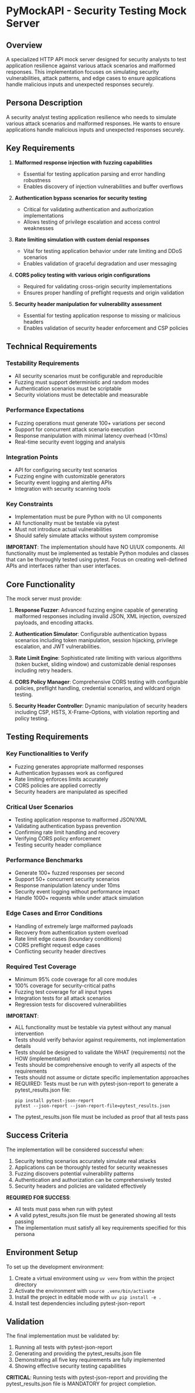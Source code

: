 # PyMockAPI - Security Testing Mock Server

## Overview
A specialized HTTP API mock server designed for security analysts to test application resilience against various attack scenarios and malformed responses. This implementation focuses on simulating security vulnerabilities, attack patterns, and edge cases to ensure applications handle malicious inputs and unexpected responses securely.

## Persona Description
A security analyst testing application resilience who needs to simulate various attack scenarios and malformed responses. He wants to ensure applications handle malicious inputs and unexpected responses securely.

## Key Requirements

1. **Malformed response injection with fuzzing capabilities**
   - Essential for testing application parsing and error handling robustness
   - Enables discovery of injection vulnerabilities and buffer overflows

2. **Authentication bypass scenarios for security testing**
   - Critical for validating authentication and authorization implementations
   - Allows testing of privilege escalation and access control weaknesses

3. **Rate limiting simulation with custom denial responses**
   - Vital for testing application behavior under rate limiting and DDoS scenarios
   - Enables validation of graceful degradation and user messaging

4. **CORS policy testing with various origin configurations**
   - Required for validating cross-origin security implementations
   - Ensures proper handling of preflight requests and origin validation

5. **Security header manipulation for vulnerability assessment**
   - Essential for testing application response to missing or malicious headers
   - Enables validation of security header enforcement and CSP policies

## Technical Requirements

### Testability Requirements
- All security scenarios must be configurable and reproducible
- Fuzzing must support deterministic and random modes
- Authentication scenarios must be scriptable
- Security violations must be detectable and measurable

### Performance Expectations
- Fuzzing operations must generate 100+ variations per second
- Support for concurrent attack scenario execution
- Response manipulation with minimal latency overhead (<10ms)
- Real-time security event logging and analysis

### Integration Points
- API for configuring security test scenarios
- Fuzzing engine with customizable generators
- Security event logging and alerting APIs
- Integration with security scanning tools

### Key Constraints
- Implementation must be pure Python with no UI components
- All functionality must be testable via pytest
- Must not introduce actual vulnerabilities
- Should safely simulate attacks without system compromise

**IMPORTANT**: The implementation should have NO UI/UX components. All functionality must be implemented as testable Python modules and classes that can be thoroughly tested using pytest. Focus on creating well-defined APIs and interfaces rather than user interfaces.

## Core Functionality

The mock server must provide:

1. **Response Fuzzer**: Advanced fuzzing engine capable of generating malformed responses including invalid JSON, XML injection, oversized payloads, and encoding attacks.

2. **Authentication Simulator**: Configurable authentication bypass scenarios including token manipulation, session hijacking, privilege escalation, and JWT vulnerabilities.

3. **Rate Limit Engine**: Sophisticated rate limiting with various algorithms (token bucket, sliding window) and customizable denial responses including retry headers.

4. **CORS Policy Manager**: Comprehensive CORS testing with configurable policies, preflight handling, credential scenarios, and wildcard origin testing.

5. **Security Header Controller**: Dynamic manipulation of security headers including CSP, HSTS, X-Frame-Options, with violation reporting and policy testing.

## Testing Requirements

### Key Functionalities to Verify
- Fuzzing generates appropriate malformed responses
- Authentication bypasses work as configured
- Rate limiting enforces limits accurately
- CORS policies are applied correctly
- Security headers are manipulated as specified

### Critical User Scenarios
- Testing application response to malformed JSON/XML
- Validating authentication bypass prevention
- Confirming rate limit handling and recovery
- Verifying CORS policy enforcement
- Testing security header compliance

### Performance Benchmarks
- Generate 100+ fuzzed responses per second
- Support 50+ concurrent security scenarios
- Response manipulation latency under 10ms
- Security event logging without performance impact
- Handle 1000+ requests while under attack simulation

### Edge Cases and Error Conditions
- Handling of extremely large malformed payloads
- Recovery from authentication system overload
- Rate limit edge cases (boundary conditions)
- CORS preflight request edge cases
- Conflicting security header directives

### Required Test Coverage
- Minimum 95% code coverage for all core modules
- 100% coverage for security-critical paths
- Fuzzing test coverage for all input types
- Integration tests for all attack scenarios
- Regression tests for discovered vulnerabilities

**IMPORTANT**:
- ALL functionality must be testable via pytest without any manual intervention
- Tests should verify behavior against requirements, not implementation details
- Tests should be designed to validate the WHAT (requirements) not the HOW (implementation)
- Tests should be comprehensive enough to verify all aspects of the requirements
- Tests should not assume or dictate specific implementation approaches
- REQUIRED: Tests must be run with pytest-json-report to generate a pytest_results.json file:
  ```
  pip install pytest-json-report
  pytest --json-report --json-report-file=pytest_results.json
  ```
- The pytest_results.json file must be included as proof that all tests pass

## Success Criteria

The implementation will be considered successful when:

1. Security testing scenarios accurately simulate real attacks
2. Applications can be thoroughly tested for security weaknesses
3. Fuzzing discovers potential vulnerability patterns
4. Authentication and authorization can be comprehensively tested
5. Security headers and policies are validated effectively

**REQUIRED FOR SUCCESS**:
- All tests must pass when run with pytest
- A valid pytest_results.json file must be generated showing all tests passing
- The implementation must satisfy all key requirements specified for this persona

## Environment Setup

To set up the development environment:
1. Create a virtual environment using `uv venv` from within the project directory
2. Activate the environment with `source .venv/bin/activate`
3. Install the project in editable mode with `uv pip install -e .`
4. Install test dependencies including pytest-json-report

## Validation

The final implementation must be validated by:
1. Running all tests with pytest-json-report
2. Generating and providing the pytest_results.json file
3. Demonstrating all five key requirements are fully implemented
4. Showing effective security testing capabilities

**CRITICAL**: Running tests with pytest-json-report and providing the pytest_results.json file is MANDATORY for project completion.